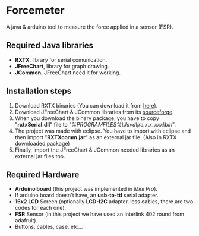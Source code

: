 # Forcemeter
A java & arduino tool to measure the force applied in a sensor (FSR).
## Required Java libraries
* **RXTX**, library for serial comunication.
* **JFreeChart**, library for graph drawing.
* **JCommon**, JFreeChart need it for working.

## Installation steps
1. Download RXTX binaries (You can download it from [here](http://rxtx.qbang.org/wiki/index.php/Download)).
2. Download JFreeChart & JCommon libraries from its [sourceforge](https://sourceforge.net/projects/jfreechart/files/).
3. When you download the binary package, you have to copy "**rxtxSerial.dll**" file to "*%PROGRAMFILES%\\Java\\jre.x.x_xxx\\bin*".
4. The project was made with eclipse. You have to import with eclipse and then import "**RXTXcomm.jar**" as an external jar file. (Also in RXTX downloaded package)
5. Finally, import the JFreeChart & JCommon needed libraries as an external jar files too.
## Required Hardware
* **Arduino board** (this project was implemented in *Mini Pro*).
* If arduino board doesn't have, an **usb-to-ttl** serial adapter.
* **16x2 LCD** Screen (optionally **LCD-I2C** adapter, less cables, there are two codes for each one).
* **FSR** Sensor (in this project we have used an Interlink 402 round from adafruit).
* Buttons, cables, case, etc...
